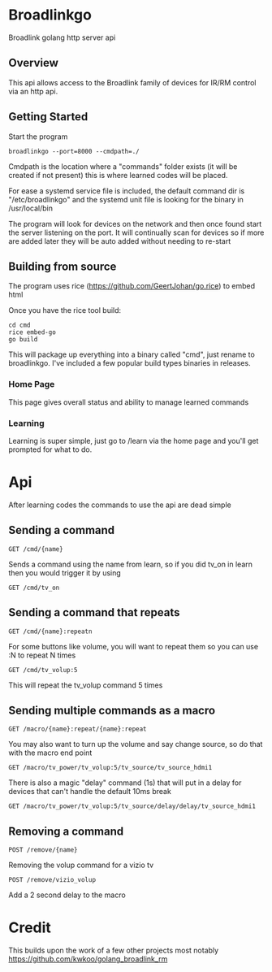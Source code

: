 # Broadlinkgo

Broadlink golang http server api

## Overview

This api allows access to the Broadlink family of devices for IR/RM control via an http api.

## Getting Started

Start the program 

```
broadlinkgo --port=8000 --cmdpath=./ 
```

Cmdpath is the location where a "commands" folder exists (it will be created if not present) this is where learned codes will be placed.

For ease a systemd service file is included, the default command dir is "/etc/broadlinkgo" and the systemd unit file is looking for the binary in /usr/local/bin


The program will look for devices on the network and then once found start the server listening on the port. It will continually scan for devices so if more are added later they will be auto added without needing to re-start

## Building from source

The program uses rice (https://github.com/GeertJohan/go.rice) to embed html

Once you have the rice tool build:

```
cd cmd
rice embed-go
go build
```

This will package up everything into a binary called "cmd", just rename to broadlinkgo. I've included a few popular build types binaries in releases.


### Home Page

This page gives overall status and ability to manage learned commands

### Learning

Learning is super simple, just go to /learn via the home page and you'll get prompted for what to do. 

# Api

After learning codes the commands to use the api are dead simple

## Sending a command

```
GET /cmd/{name}
```

Sends a command using the name from learn, so if you did tv_on in learn then you would trigger it by using 

```
GET /cmd/tv_on
```

## Sending a command that repeats

```
GET /cmd/{name}:repeatn
```

For some buttons like volume, you will want to repeat them so you can use :N to repeat N times

```
GET /cmd/tv_volup:5
```

This will repeat the tv_volup command 5 times

## Sending multiple commands as a macro

```
GET /macro/{name}:repeat/{name}:repeat
```

You may also want to turn up the volume and say change source, so do that with the macro end point

```
GET /macro/tv_power/tv_volup:5/tv_source/tv_source_hdmi1
```

There is also a magic "delay" command (1s) that will put in a delay for devices that can't handle the default 10ms break

```
GET /macro/tv_power/tv_volup:5/tv_source/delay/delay/tv_source_hdmi1
```

## Removing a command 

```
POST /remove/{name}
```

Removing the volup command for a vizio tv

```
POST /remove/vizio_volup
```


Add a 2 second delay to the macro

# Credit

This builds upon the work of a few other projects most notably https://github.com/kwkoo/golang_broadlink_rm
